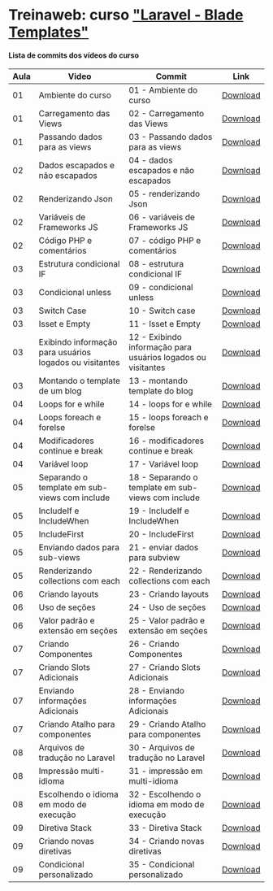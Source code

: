 

# Treinaweb: curso ["Laravel - Blade Templates"](https://www.treinaweb.com.br/curso/laravel-blade-templates)



#### Lista de commits dos vídeos do curso
Aula | Video | Commit | Link 
------ | ------ | ------ | ------ 
01 | Ambiente do curso | 01 - Ambiente do curso | [Download](https://github.com/treinaweb/treinaweb-laravel-apis/archive/cf7c249c7a60b0d03db57750c6df318f0f824ac1.zip) 
01 | Carregamento das Views | 02 - Carregamento das Views | [Download](https://github.com/treinaweb/treinaweb-laravel-apis/archive/51a7f136cde50f846c3b3d16a41caec4fa56c492.zip) 
01 | Passando dados para as views | 03 - Passando dados para as views | [Download](https://github.com/treinaweb/treinaweb-laravel-apis/archive/bdc88bc2c98fac6693bc0180a7248725adb46709.zip) 
02 | Dados escapados e não escapados | 04 - dados escapados e não escapados | [Download](https://github.com/treinaweb/treinaweb-laravel-apis/archive/4ed48b9bc0ca6ed58d7ff123066f28a1e6febd19.zip) 
02 | Renderizando Json | 05 - renderizando Json | [Download](https://github.com/treinaweb/treinaweb-laravel-apis/archive/9310677f5752d31a748a2fe36b7eeb1cc3aa8328.zip) 
02 | Variáveis de Frameworks JS | 06 - variáveis de Frameworks JS | [Download](https://github.com/treinaweb/treinaweb-laravel-apis/archive/371d0493129b602a77eb5ba84d72b0b7a0f6dbed.zip) 
02 | Código PHP e comentários | 07 - código PHP e comentários | [Download](https://github.com/treinaweb/treinaweb-laravel-apis/archive/0eaf8747eaba67575b2a460010d4439db9059b16.zip) 
03 | Estrutura condicional IF | 08 - estrutura condicional IF | [Download](https://github.com/treinaweb/treinaweb-laravel-apis/archive/b509818c9af70f755a0671bb6ce607beaf3d5558.zip) 
03 | Condicional unless | 09 - condicional unless | [Download](https://github.com/treinaweb/treinaweb-laravel-apis/archive/69fd805e2c4422d7241911b495631d64d5ce99da.zip) 
03 | Switch Case | 10 - Switch case | [Download](https://github.com/treinaweb/treinaweb-laravel-apis/archive/5c306650536a5a291af52885b7dc4cc6d6a3eee6.zip) 
03 | Isset e Empty | 11 - Isset e Empty | [Download](https://github.com/treinaweb/treinaweb-laravel-apis/archive/300ab8c8367aff5b4cb37af921bf071df8bbc17c.zip) 
03 | Exibindo informação para usuários logados ou visitantes | 12 - Exibindo informação para usuários logados ou visitantes | [Download](https://github.com/treinaweb/treinaweb-laravel-apis/archive/a8dbe6f0720301bd862c8d3bdd7e2a7b6882c211.zip) 
03 | Montando o template de um blog | 13 - montando template do blog | [Download](https://github.com/treinaweb/treinaweb-laravel-apis/archive/2d3b173b4aec9c839e95f78481fb7b1f44310f67.zip) 
04 | Loops for e while | 14 - loops for e while | [Download](https://github.com/treinaweb/treinaweb-laravel-apis/archive/47b9f1c52586bf004fb79016fe03a268044d6562.zip) 
04 | Loops foreach e forelse | 15 - loops foreach e forelse | [Download](https://github.com/treinaweb/treinaweb-laravel-apis/archive/36e6f99eb8e56a26ddcfa9a84d266f9e49678ba6.zip) 
04 | Modificadores continue e break | 16 - modificadores continue e break | [Download](https://github.com/treinaweb/treinaweb-laravel-apis/archive/565ca1b72f36425c8aa080cb2d4ebd499c662202.zip) 
04 | Variável loop | 17 - Variável loop | [Download](https://github.com/treinaweb/treinaweb-laravel-apis/archive/5241361b393f5db1d9fb144cb237dafc2448f93f.zip) 
05 | Separando o template em sub-views com include  | 18 - Separando o template em sub-views com include | [Download](https://github.com/treinaweb/treinaweb-laravel-apis/archive/8ecb89c0bd42a01fc67d0693e6345becdeacda37.zip) 
05 | IncludeIf e IncludeWhen | 19 - IncludeIf e IncludeWhen | [Download](https://github.com/treinaweb/treinaweb-laravel-apis/archive/870a3b86ea067748bdc9c64d5c7b67c195b6ff8c.zip) 
05 | IncludeFirst | 20 - IncludeFirst | [Download](https://github.com/treinaweb/treinaweb-laravel-apis/archive/da9385cd976406cf908766b5214b91792e45e230.zip) 
05 | Enviando dados para sub-views | 21 - enviar dados para subview | [Download](https://github.com/treinaweb/treinaweb-laravel-apis/archive/66d9ab390f96d3096db39c452b68c0116bf4b769.zip) 
05 | Renderizando collections com each | 22 - Renderizando collections com each | [Download](https://github.com/treinaweb/treinaweb-laravel-apis/archive/d9f6d5148ea1c4beaa076fd805b65eb72cd70b34.zip) 
06 | Criando layouts | 23 - Criando layouts | [Download](https://github.com/treinaweb/treinaweb-laravel-apis/archive/5326b6544d0f5e2eabd0577dbbc52b3106a43f7c.zip) 
06 | Uso de seções | 24 - Uso de seções | [Download](https://github.com/treinaweb/treinaweb-laravel-apis/archive/3f11fc59662bd1250b9f90578734403c2e524c84.zip) 
06 | Valor padrão e extensão em seções | 25 - Valor padrão e extensão em seções | [Download](https://github.com/treinaweb/treinaweb-laravel-apis/archive/705b255df3667fc459dd3f51c3e14545146cc0f3.zip) 
07 | Criando Componentes | 26 - Criando Componentes | [Download](https://github.com/treinaweb/treinaweb-laravel-apis/archive/8ab3dd199a4cce5e3226e6b78d0ee45b128f667b.zip) 
07 | Criando Slots Adicionais | 27 - Criando Slots Adicionais | [Download](https://github.com/treinaweb/treinaweb-laravel-apis/archive/83ba62305f932b21f5505bd73d6552504596ca12.zip) 
07 | Enviando informações Adicionais | 28 - Enviando informações Adicionais | [Download](https://github.com/treinaweb/treinaweb-laravel-apis/archive/e19ddba124ddfeef89c963585985ef85a41a33b4.zip) 
07 | Criando Atalho para componentes | 29 - Criando Atalho para componentes | [Download](https://github.com/treinaweb/treinaweb-laravel-apis/archive/b12830617ac92859827a717974e2013814f977a2.zip) 
08 | Arquivos de tradução no Laravel | 30 - Arquivos de tradução no Laravel | [Download](https://github.com/treinaweb/treinaweb-laravel-apis/archive/9037042485bc2bcd069281fe31df86f7fd9c74a4.zip) 
08 | Impressão multi-idioma | 31 - impressão em multi-idioma | [Download](https://github.com/treinaweb/treinaweb-laravel-apis/archive/637ddcc42c7a3b9b056c2b45302777fbffe2a636.zip) 
08 | Escolhendo o idioma em modo de execução | 32 - Escolhendo o idioma em modo de execução | [Download](https://github.com/treinaweb/treinaweb-laravel-apis/archive/b3037226e2c743fd15bec55d917bb740587b3f14.zip) 
09 | Diretiva Stack | 33 - Diretiva Stack | [Download](https://github.com/treinaweb/treinaweb-laravel-apis/archive/d6d659686daeb01f8689f62bd672cb5dd656411e.zip) 
09 | Criando novas diretivas | 34 - Criando novas diretivas | [Download](https://github.com/treinaweb/treinaweb-laravel-apis/archive/2bff7861a5e60793e518312921273d968f99e451.zip) 
09 | Condicional personalizado | 35 - Condicional personalizado | [Download](https://github.com/treinaweb/treinaweb-laravel-apis/archive/c39059fa7ea12b93341677b33643ab284796f8f9.zip) 

